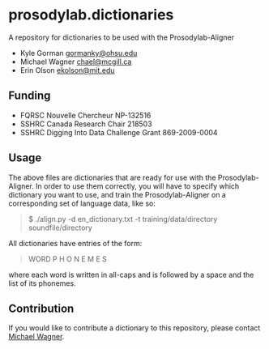 prosodylab.dictionaries
=======================

A repository for dictionaries to be used with the Prosodylab-Aligner

* Kyle Gorman <gormanky@ohsu.edu>
* Michael Wagner <chael@mcgill.ca>
* Erin Olson <ekolson@mit.edu>

## Funding

* FQRSC Nouvelle Chercheur NP-132516
* SSHRC Canada Research Chair 218503
* SSHRC Digging Into Data Challenge Grant 869-2009-0004

## Usage

The above files are dictionaries that are ready for use with the Prosodylab-Aligner. In order to use them correctly, you will have to specify which dictionary you want to use, and train the Prosodylab-Aligner on a corresponding set of language data, like so:

  > $ ./align.py -d en_dictionary.txt -t training/data/directory soundfile/directory

All dictionaries have entries of the form:

  > WORD P H O N E M E S

where each word is written in all-caps and is followed by a space and the list of its phonemes.

## Contribution

If you would like to contribute a dictionary to this repository, please contact [Michael Wagner](mailto:chael@mcgill.ca).
